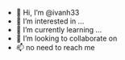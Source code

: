 - 👋 Hi, I’m @ivanh33
- 👀 I’m interested in ...
- 🌱 I’m currently learning ...
- 💞️ I’m looking to collaborate on 
- 📫 no need to reach me
<!---
ivanh33/ivanh33 is a ✨ special ✨ repository because its `README.md` (this file) appears on your GitHub profile.
You can click the Preview link to take a look at your changes.
--->
